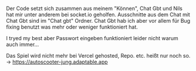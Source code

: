 Der Code setzt sich zusammen aus meinem "Können", Chat Gbt und Nils hat mir unter anderem bei socket.io geholfen. Ausschnitte aus dem Chat mit Chat Gbt sind im "Chat gbt" Ordner. Chat Gbt hab ich aber vor allem für Bug fixing benutzt was mehr oder weniger funktioniert hat.

I tryed my best aber Passwort eingeben funktioniert leider nicht warum auch immer...

Das Spiel wird nicht mehr bei Vercel gehosted, Repo. etc. heißt nur noch so.
-> https://autoscooter-jung.adaptable.app
